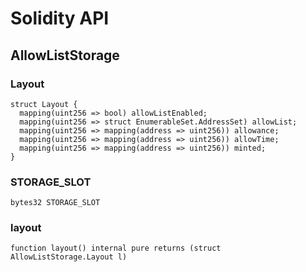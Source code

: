 # Solidity API

## AllowListStorage

### Layout

```solidity
struct Layout {
  mapping(uint256 => bool) allowListEnabled;
  mapping(uint256 => struct EnumerableSet.AddressSet) allowList;
  mapping(uint256 => mapping(address => uint256)) allowance;
  mapping(uint256 => mapping(address => uint256)) allowTime;
  mapping(uint256 => mapping(address => uint256)) minted;
}
```

### STORAGE_SLOT

```solidity
bytes32 STORAGE_SLOT
```

### layout

```solidity
function layout() internal pure returns (struct AllowListStorage.Layout l)
```

